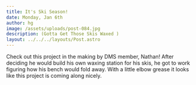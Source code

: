 ```yaml
---
title: It's Ski Season!
date: Monday, Jan 6th
author: hg
image: /assets/uploads/post-084.jpg
description: (Gotta Get Those Skis Waxed )
layout: ../../../layouts/Post.astro
---
```


Check out this project in the making by DMS member, Nathan! After deciding he would build his own waxing station for his skis, he got to work figuring how his bench would fold away. With a little elbow grease it looks like this project is coming along nicely.
